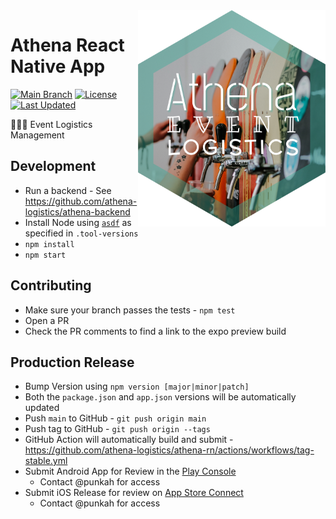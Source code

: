 <img align="right" src="./assets/logo.png" width="300px">

# Athena React Native App

[![Main Branch](https://github.com/athena-logistics/athena-rn/actions/workflows/main.yml/badge.svg)](https://github.com/athena-logistics/athena-rn/actions/workflows/main.yml)
[![License](https://img.shields.io/github/license/athena-logistics/athena-rn.svg)](https://github.com/athena-logistics/athena-rn/blob/master/LICENSE)
[![Last Updated](https://img.shields.io/github/last-commit/athena-logistics/athena-rn.svg)](https://github.com/athena-logistics/athena-rn/commits/master)

:beer::tropical_drink::wine_glass: Event Logistics Management

## Development

- Run a backend - See https://github.com/athena-logistics/athena-backend
- Install Node using [`asdf`](https://asdf-vm.com/) as specified in `.tool-versions`
- `npm install`
- `npm start`

## Contributing

- Make sure your branch passes the tests - `npm test`
- Open a PR
- Check the PR comments to find a link to the expo preview build

## Production Release

- Bump Version using `npm version [major|minor|patch]`
- Both the `package.json` and `app.json` versions will be automatically updated
- Push `main` to GitHub - `git push origin main`
- Push tag to GitHub - `git push origin --tags`
- GitHub Action will automatically build and submit -
  https://github.com/athena-logistics/athena-rn/actions/workflows/tag-stable.yml
- Submit Android App for Review in the
  [Play Console](https://play.google.com/console/developers)
  - Contact @punkah for access
- Submit iOS Release for review on
  [App Store Connect](https://appstoreconnect.apple.com/)
  - Contact @punkah for access
